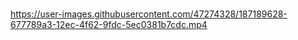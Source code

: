 ### 


https://user-images.githubusercontent.com/47274328/187189628-677789a3-12ec-4f62-9fdc-5ec0381b7cdc.mp4

